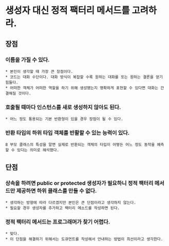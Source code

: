 # 생성자 대신 정적 팩터리 메서드를 고려하라.

## 장점
### 이름을 가질 수 있다.
    * 본인이 생각할 때 가장 큰 장점이다. 
    * 코드는 대화 수단이다. 대화 방식이 복잡할 수록 원하는 대화를 또는 원하는 결론을 얻기 힘들다.
    * 어떠한 객체가 어떠한 역할을 하기 위해 생성됐는지 명확하게 표현할 수 있다면 대화는 간결해질 것이다.
### 호출될 때마다 인스턴스를 새로 생성하지 않아도 된다.
    * 어느 정도 통용되는 기본 반환형이 있을 경우 장점이 될 수 있다.
### 반환 타입의 하위 타입 객체를 반활할 수 있는 능력이 있다.
    8 부모 클래스의 특성을 알면 실제로 반환되는 객체의 타입이 어떻든 어느 정도 동작을 예측할 수 있다는 의미로 해석했다.
 
## 단점
### 상속을 하려면 public or protected 생성자가 필요하니 정적 팩터리 메서드만 제공하면 하위 클래스를 만들 수 없다.
    * 생각하는 방향에 따라 다르겠지만 본인은 큰 단점이라고 생각하지 않는다.
    * 필요할 경우 생성자를 추가하고 팩터리 메소드를 작성하면 된다.
### 정적 팩터리 메서드는 프로그래머가 찾기 어렵다.
    * 맞다.
    * 이 단점을 해결하기 위해서는 도큐먼트를 작성해서 안내하는 방법이 최선이라고 생각한다.
